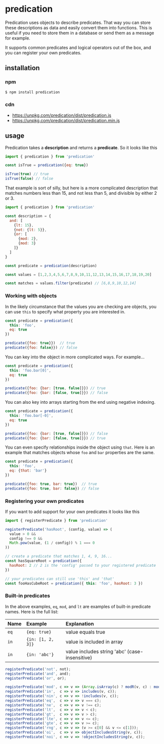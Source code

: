 # predication

Predication uses objects to describe predicates. That way you can store these descriptions as data and easily convert them into functions. This is useful if you need to store them in a database or send them as a message for example.

It supports common predicates and logical operators out of the box, and you can register your own predicates.

## installation

### npm

```bash
$ npm install predication
```

### cdn

* https://unpkg.com/predication/dist/predication.js
* https://unpkg.com/predication/dist/predication.min.js

## usage

Predication takes a **description** and returns a **predicate**. So it looks like this

```javascript
import { predication } from 'predication'

const isTrue = predication({eq: true})

isTrue(true) // true
isTrue(false) // false
```

That example is sort of silly, but here is a more complicated description that matches numbers less than 15, and not less than 5, and divisible by either 2 or 3.

```javascript
import { predication } from 'predication'

const description = {
  and: [
    {lt: 15},
    {not: {lt: 5}},
    {or: [
      {mod: 2},
      {mod: 3}
    ]}
  ]
}

const predicate = predication(description)

const values = [1,2,3,4,5,6,7,8,9,10,11,12,13,14,15,16,17,18,19,20]

const matches = values.filter(predicate) // [6,8,9,10,12,14]
```

### Working with objects

In the likely circumstance that the values you are checking are objects, you can use `this` to specify what property you are interested in.

```javascript
const predicate = predication({
  this: 'foo',
  eq: true
})

predicate({foo: true}})  // true
predicate({foo: false}}) // false
```

You can key into the object in more complicated ways. For example...

```javascript
const predicate = predication({
  this: 'foo.bar[0]',
  eq: true
})

predicate({foo: {bar: [true, false]}}) // true
predicate({foo: {bar: [false, true]}}) // false
```
You can also key into arrays starting from the end using negative indexing.

```javascript
const predicate = predication({
  this: 'foo.bar[-0]',
  eq: true
})

predicate({foo: {bar: [true, false]}}) // false
predicate({foo: {bar: [false, true]}}) // true
```

You can even specify relationships inside the object using `that`. Here is an example that matches objects whose `foo` and `bar` properties are the same.

```javascript
const predicate = predication({
  this: 'foo',
  eq: {that: 'bar'}
})

predicate({foo: true, bar: true})  // true
predicate({foo: true, bar: false}) // false
```

### Registering your own predicates

If you want to add support for your own predicates it looks like this

```javascript
import { registerPredicate } from 'predication'

registerPredicate('hasRoot', (config, value) => (
  value > 0 &&
  config !== 0 &&
  Math.pow(value, (1 / config)) % 1 === 0
))

// create a predicate that matches 1, 4, 9, 16...
const hasSquareRoot = predication({
  hasRoot: 2 // 2 is the 'config' passed to your registered predicate
})

// your predicates can still use 'this' and 'that'
const fooHasCubeRoot = predication({ this: 'foo', hasRoot: 3 })
```

### Built-in predicates

In the above examples, `eq`, `mod`, and `lt` are examples of built-in predicate names. Here is the full list:

| Name | Example | Explanation |
| :--  | :------ | :---------- |
| `eq` | `{eq: true}` | value equals true |
| `in` | `{in: [1, 2, 3]}` | value is included in array  |
| `in` | `{in: 'abc'}` | value includes string 'abc' (case-insensitive) |

```javascript
registerPredicate('not', not);
registerPredicate('and', and);
registerPredicate('or', or);

registerPredicate('mod', c => v => (Array.isArray(c) ? modR(v, c) : mod(v, c)));
registerPredicate('in',  c => v => includes(v, c));
registerPredicate('nin', c => v => !includes(v, c));
registerPredicate('eq',  c => v => v === c);
registerPredicate('ne',  c => v => v !== c);
registerPredicate('lt',  c => v => v < c);
registerPredicate('gt',  c => v => v > c);
registerPredicate('lte', c => v => v <= c);
registerPredicate('gte', c => v => v >= c);
registerPredicate('rng', c => v => (v >= c[0] && v <= c[1]));
registerPredicate('oi',  c => v => objectIncludesString(v, c));
registerPredicate('noi', c => v => !objectIncludesString(v, c));
```
